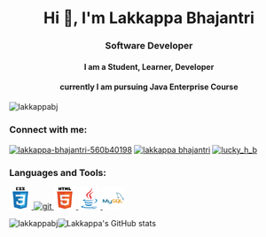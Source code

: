 
<h1 align="center">Hi 👋, I'm Lakkappa Bhajantri</h1>
<h3 align="center">Software Developer</h3>
<h4 align="center">I am a Student, Learner, Developer</h4>
<h4 align="center">currently I am pursuing Java Enterprise Course </h4>
<p align="left"> <img src="https://komarev.com/ghpvc/?username=lakkappabj&label=Profile%20views&color=0e75b6&style=flat" alt="lakkappabj" /> </p>

<h3 align="left">Connect with me:</h3>
<p align="left">
<a href="https://linkedin.com/in/lakkappa bhajantri" target="blank"><img align="center" src="https://raw.githubusercontent.com/rahuldkjain/github-profile-readme-generator/master/src/images/icons/Social/linked-in-alt.svg" alt="lakkappa-bhajantri-560b40198" height="30" width="40" /></a>
<a href="https://stackoverflow.com/users/lakkappa bhajantri" target="blank"><img align="center" src="https://raw.githubusercontent.com/rahuldkjain/github-profile-readme-generator/master/src/images/icons/Social/stack-overflow.svg" alt="lakkappa bhajantri" height="30" width="40" /></a>
<a href="https://instagram.com/lucky_h_b" target="blank"><img align="center" src="https://raw.githubusercontent.com/rahuldkjain/github-profile-readme-generator/master/src/images/icons/Social/instagram.svg" alt="lucky_h_b" height="30" width="40" /></a>
</p>

<h3 align="left">Languages and Tools:</h3>
<p align="left"> <a href="https://www.w3schools.com/css/" target="_blank" rel="noreferrer"> <img src="https://raw.githubusercontent.com/devicons/devicon/master/icons/css3/css3-original-wordmark.svg" alt="css3" width="40" height="40"/> </a> <a href="https://git-scm.com/" target="_blank" rel="noreferrer"> <img src="https://www.vectorlogo.zone/logos/git-scm/git-scm-icon.svg" alt="git" width="40" height="40"/> </a> <a href="https://www.w3.org/html/" target="_blank" rel="noreferrer"> <img src="https://raw.githubusercontent.com/devicons/devicon/master/icons/html5/html5-original-wordmark.svg" alt="html5" width="40" height="40"/> </a> <a href="https://www.java.com" target="_blank" rel="noreferrer"> <img src="https://raw.githubusercontent.com/devicons/devicon/master/icons/java/java-original.svg" alt="java" width="40" height="40"/> </a> <a href="https://www.mysql.com/" target="_blank" rel="noreferrer"> <img src="https://raw.githubusercontent.com/devicons/devicon/master/icons/mysql/mysql-original-wordmark.svg" alt="mysql" width="40" height="40"/> </a> </p>

<p><img align="left" src="https://github-readme-stats.vercel.app/api/top-langs?username=lakkappabj&show_icons=true&locale=en&layout=compact" alt="lakkappabj" /></p>

![Lakkappa's GitHub stats](https://github-readme-stats.vercel.app/api?username=lakkappabj&show_icons=true&theme=radical)


